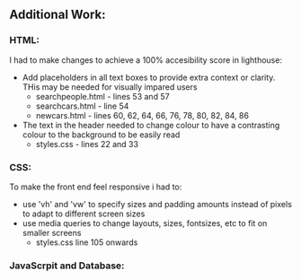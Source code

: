 ## Additional Work:

### HTML:
I had to make changes to achieve a 100% accesibility score in lighthouse:
- Add placeholders in all text boxes to provide extra context or clarity. THis may be needed for visually impared users
  - searchpeople.html - lines 53 and 57
  - searchcars.html - line 54
  - newcars.html - lines 60, 62, 64, 66, 76, 78, 80, 82, 84, 86
- The text in the header needed to change colour to have a contrasting colour to the background to be easily read
  - styles.css - lines 22 and 33

### CSS:
To make the front end feel responsive i had to:
- use 'vh' and 'vw' to specify sizes and padding amounts instead of pixels to adapt to different screen sizes
- use media queries to change layouts, sizes, fontsizes, etc to fit on smaller screens
  - styles.css line 105 onwards
 
### JavaScrpit and Database:

